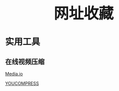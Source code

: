 ### <center> <font size=28 face="STKaiti"> 网址收藏 </font>    <!-- {docsify-ignore} -->

# 实用工具

## 在线视频压缩

[Media.io](https://www.media.io/)

[YOUCOMPRESS](https://www.youcompress.com/)
